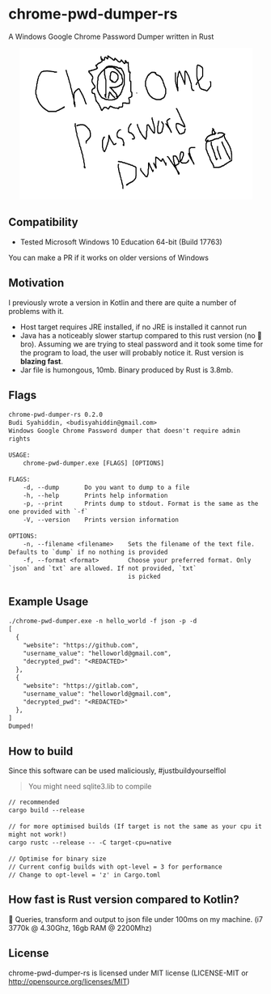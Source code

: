 # chrome-pwd-dumper-rs
A Windows Google Chrome Password Dumper written in Rust

<p align="center">
  <img width="460" height="300" src="./logo.png">
</p>

## Compatibility
- Tested Microsoft Windows 10 Education 64-bit (Build 17763)

You can make a PR if it works on older versions of Windows

## Motivation
I previously wrote a version in Kotlin and there are quite a number of problems with it.
- Host target requires JRE installed, if no JRE is installed it cannot run
- Java has a noticeably slower startup compared to this rust version (no 💩 bro). Assuming we are trying to steal password and it took some time for 
the program to load, the user will probably notice it. Rust version is **blazing fast**.
- Jar file is humongous, 10mb. Binary produced by Rust is 3.8mb.


## Flags
```
chrome-pwd-dumper-rs 0.2.0
Budi Syahiddin, <budisyahiddin@gmail.com>
Windows Google Chrome Password dumper that doesn't require admin rights

USAGE:
    chrome-pwd-dumper.exe [FLAGS] [OPTIONS]

FLAGS:
    -d, --dump       Do you want to dump to a file
    -h, --help       Prints help information
    -p, --print      Prints dump to stdout. Format is the same as the one provided with `-f`
    -V, --version    Prints version information

OPTIONS:
    -n, --filename <filename>    Sets the filename of the text file. Defaults to `dump` if no nothing is provided
    -f, --format <format>        Choose your preferred format. Only `json` and `txt` are allowed. If not provided, `txt`
                                 is picked

```

## Example Usage
```
./chrome-pwd-dumper.exe -n hello_world -f json -p -d
[
  {
    "website": "https://github.com",
    "username_value": "helloworld@gmail.com",
    "decrypted_pwd": "<REDACTED>"
  },
  {
    "website": "https://gitlab.com",
    "username_value": "helloworld@gmail.com",
    "decrypted_pwd": "<REDACTED>"
  },  
]
Dumped!
```

## How to build
Since this software can be used maliciously, #justbuildyourselflol
> You might need sqlite3.lib to compile
```
// recommended
cargo build --release

// for more optimised builds (If target is not the same as your cpu it might not work!)
cargo rustc --release -- -C target-cpu=native

// Optimise for binary size
// Current config builds with opt-level = 3 for performance
// Change to opt-level = 'z' in Cargo.toml 

```

## How fast is Rust version compared to Kotlin?
🚀 Queries, transform and output to json file under 100ms on my machine. (i7 3770k @ 4.30Ghz, 16gb RAM @ 2200Mhz)

## License
chrome-pwd-dumper-rs is licensed under MIT license (LICENSE-MIT or http://opensource.org/licenses/MIT)